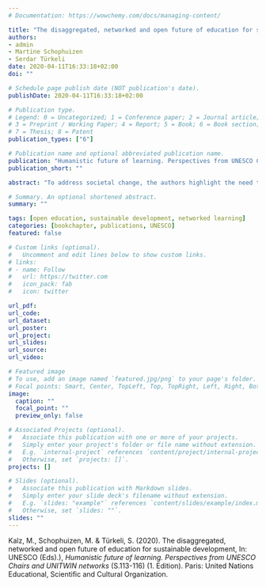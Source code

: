 ```yaml
---
# Documentation: https://wowchemy.com/docs/managing-content/

title: "The disaggregated, networked and open future of education for sustainable development"
authors:
- admin
- Martine Schophuizen
- Serdar Türkeli
date: 2020-04-11T16:33:18+02:00
doi: ""

# Schedule page publish date (NOT publication's date).
publishDate: 2020-04-11T16:33:18+02:00

# Publication type.
# Legend: 0 = Uncategorized; 1 = Conference paper; 2 = Journal article;
# 3 = Preprint / Working Paper; 4 = Report; 5 = Book; 6 = Book section;
# 7 = Thesis; 8 = Patent
publication_types: ["6"]

# Publication name and optional abbreviated publication name.
publication: "Humanistic future of learning. Perspectives from UNESCO Chairs and UNITWIN networks"
publication_short: ""

abstract: "To address societal change, the authors highlight the need to incorporate new cross-cutting digital and physical spaces for learning – in and outside formal education systems – by embedding the concept of openness. They argue that this cannot be done without revisiting the global knowledge infrastructure."

# Summary. An optional shortened abstract.
summary: ""

tags: [open education, sustainable development, networked learning]
categories: [bookchapter, publications, UNESCO]
featured: false

# Custom links (optional).
#   Uncomment and edit lines below to show custom links.
# links:
# - name: Follow
#   url: https://twitter.com
#   icon_pack: fab
#   icon: twitter

url_pdf:
url_code:
url_dataset:
url_poster:
url_project:
url_slides:
url_source:
url_video:

# Featured image
# To use, add an image named `featured.jpg/png` to your page's folder. 
# Focal points: Smart, Center, TopLeft, Top, TopRight, Left, Right, BottomLeft, Bottom, BottomRight.
image:
  caption: ""
  focal_point: ""
  preview_only: false

# Associated Projects (optional).
#   Associate this publication with one or more of your projects.
#   Simply enter your project's folder or file name without extension.
#   E.g. `internal-project` references `content/project/internal-project/index.md`.
#   Otherwise, set `projects: []`.
projects: []

# Slides (optional).
#   Associate this publication with Markdown slides.
#   Simply enter your slide deck's filename without extension.
#   E.g. `slides: "example"` references `content/slides/example/index.md`.
#   Otherwise, set `slides: ""`.
slides: ""
---
```


Kalz, M., Schophuizen, M. & Türkeli, S. (2020). The disaggregated, networked and open future of education for sustainable development, In: UNESCO (Eds).), *Humanistic future of learning. Perspectives from UNESCO Chairs and UNITWIN networks* (S.113-116) (1. Edition). Paris: United Nations Educational, Scientific and Cultural Organization.